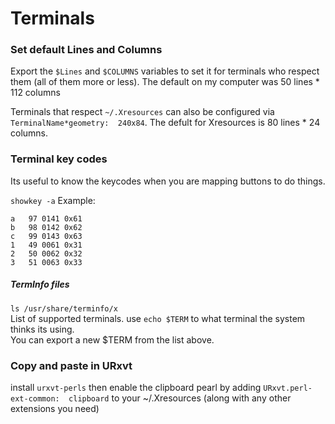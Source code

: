# Terminals

### Set default Lines and Columns

Export the `$Lines` and `$COLUMNS` variables to set it for terminals who respect them (all of them more or less).
The default on my computer was 50 lines * 112 columns

Terminals that respect `~/.Xresources` can also be configured via `TerminalName*geometry:  240x84`.
The defult for Xresources is 80 lines * 24 columns.

### Terminal key codes

Its useful to know the keycodes when you are mapping buttons to do things.

```showkey -a```
Example:

```none
a 	97 0141 0x61
b 	98 0142 0x62
c 	99 0143 0x63
1 	49 0061 0x31
2 	50 0062 0x32
3 	51 0063 0x33
```

##### TermInfo files

```ls /usr/share/terminfo/x```\
List of supported terminals. use ```echo $TERM``` to what terminal the system thinks its using.\
You can export a new $TERM from the list above.

### Copy and paste in URxvt

install ```urxvt-perls``` then enable the clipboard pearl by adding ```URxvt.perl-ext-common:  clipboard``` to your ~/.Xresources (along with any other extensions you need)
